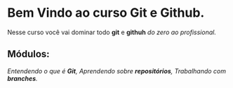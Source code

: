 # Bem Vindo ao curso Git e Github.
Nesse curso você vai dominar todo **git** e **githuh** _do zero ao profissional._


## Módulos:
_Entendendo o que é **Git**, Aprendendo sobre **repositórios**, Trabalhando com **branches**._

